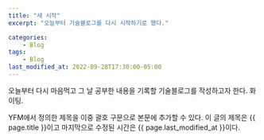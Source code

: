 ```yaml
---
title: "새 시작"
excerpt: "오늘부터 기술블로그를 다시 시작하기로 했다."

categories:
    - Blog
tags:
    - Blog
last_modified_at: 2022-09-28T17:30:00-05:00
---
```


오늘부터 다시 마음먹고 그 날 공부한 내용을 기록할 기술블로그를 작성하고자 한다.
화이팅.

YFM에서 정의한 제목을 이중 괄호 구문으로 본문에 추가할 수 있다.
이 글의 제목은 {{ page.title }}이고
마지막으로 수정된 시간은 {{ page.last_modified_at }}이다.
